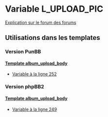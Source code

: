 # Variable L_UPLOAD_PIC
[Explication sur le forum des forums](http://forum.forumactif.com/t294113-listing-des-variables#L_UPLOAD_PIC)
## Utilisations dans les templates
### Version PunBB
#### [Template album_upload_body](punbb/album_upload_body.md)
* [Variable à la ligne 252](../punbb/album_upload_body.tpl#L252)
### Version phpBB2
#### [Template album_upload_body](subsilver/album_upload_body.md)
* [Variable à la ligne 249](../subsilver/album_upload_body.tpl#L249)